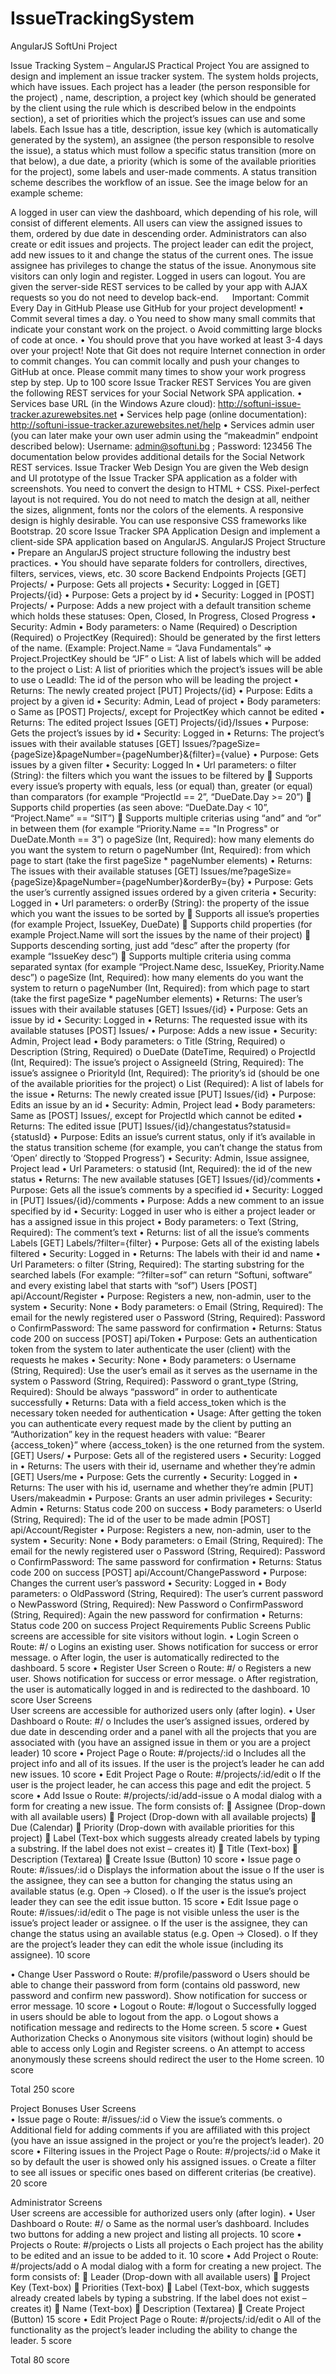 # IssueTrackingSystem
AngularJS SoftUni Project


Issue Tracking System – AngularJS Practical Project
You are assigned to design and implement an issue tracker system. The system holds projects, which have issues. Each project has a leader (the person responsible for the project) , name, description, a project key (which should be generated by the client using the rule which is described below in the endpoints section), a set of priorities which the project’s issues can use and some labels.
Each Issue has a title, description, issue key (which is automatically generated by the system), an assignee (the person responsible to resolve the issue), a status which must follow a specific status transition (more on that below), a due date, a priority (which is some of the available priorities for the project), some labels and user-made comments.
A status transition scheme describes the workflow of an issue. See the image below for an example scheme:
 
A logged in user can view the dashboard, which depending of his role, will consist of different elements. All users can view the assigned issues to them, ordered by due date in descending order. Administrators can also create or edit issues and projects. 
The project leader can edit the project, add new issues to it and change the status of the current ones. The issue assignee has privileges to change the status of the issue.
Anonymous site visitors can only login and register. Logged in users can logout. You are given the server-side REST services to be called by your app with AJAX requests so you do not need to develop back-end.
 
Important: Commit Every Day in GitHub
Please use GitHub for your project development!
•	Commit several times a day.
o	You need to show many small commits that indicate your constant work on the project.
o	Avoid committing large blocks of code at once.
•	You should prove that you have worked at least 3-4 days over your project!
Note that Git does not require Internet connection in order to commit changes. You can commit locally and push your changes to GitHub at once. Please commit many times to show your work progress step by step.
Up to 100 score
Issue Tracker REST Services
You are given the following REST services for your Social Network SPA application.
•	Services base URL (in the Windows Azure cloud): http://softuni-issue-tracker.azurewebsites.net
•	Services help page (online documentation): http://softuni-issue-tracker.azurewebsites.net/help 
•	Services admin user (you can later make your own user admin using the “makeadmin” endpoint described below): Username: admin@softuni.bg ; Password: 123456
The documentation below provides additional details for the Social Network REST services.
Issue Tracker Web Design
You аre given the Web design and UI prototype of the Issue Tracker SPA application as a folder with screenshots. You need to convert the design to HTML + CSS. Pixel-perfect layout is not required. You do not need to match the design at all, neither the sizes, alignment, fonts nor the colors of the elements.  A responsive design is highly desirable. You can use responsive CSS frameworks like Bootstrap.
20 score
Issue Tracker SPA Application
Design and implement a client-side SPA application based on AngularJS.
AngularJS Project Structure
•	Prepare an AngularJS project structure following the industry best practices.
•	You should have separate folders for controllers, directives, filters, services, views, etc.
30 score
Backend Endpoints
Projects
[GET] Projects/
•	Purpose: Gets all projects
•	Security: Logged in 
[GET] Projects/{id}
•	Purpose: Gets a project by id
•	Security: Logged in 
 [POST] Projects/
•	Purpose: Adds a new project with a default transition scheme which holds these statuses: Open, Closed, In Progress, Closed Progress
•	Security: Admin
•	Body parameters: 
o	Name (Required)
o	Description (Required)
o	ProjectKey (Required): Should be generated by the first letters of the name. (Example: Project.Name = “Java Fundamentals” => Project.ProjectKey should be “JF”
o	List<Labels>: A list of labels which will be added to the project
o	List<Priorities>: A list of priorities which the project’s issues will be able to use
o	LeadId: The id of the person who will be leading the project 
•	Returns: The newly created project
[PUT] Projects/{id}
•	Purpose: Edits a project by a given id
•	Security: Admin, Lead of project
•	Body parameters:
o	Same as [POST] Projects/, except for ProjectKey which cannot be edited 
•	Returns: The edited project
Issues
[GET] Projects/{id}/Issues
•	Purpose: Gets the project’s issues by id
•	Security: Logged in 
•	Returns: The project’s issues with their available statuses
[GET] Issues/?pageSize={pageSize}&pageNumber={pageNumber}&{filter}={value}
•	Purpose: Gets issues by a given filter
•	Security: Logged In
•	Url parameters: 
o	filter (String): the filters which you want the issues to be filtered by
	Supports every issue’s property with equals, less (or equal) than, greater (or equal) than comparators (for example “ProjectId == 2”, “DueDate.Day >= 20”)
	Supports child properties (as seen above: “DueDate.Day < 10”, “Project.Name” == “SIT”)
	Supports multiple criterias using “and” and “or” in between them (for example “Priority.Name == "In Progress" or DueDate.Month == 3”)
o	pageSize (Int, Required): how many elements do you want the system to return
o	pageNumber (Int, Required): from which page to start (take the first pageSize * pageNumber elements)
•	Returns: The issues with their available statuses
[GET] Issues/me?pageSize={pageSize}&pageNumber={pageNumber}&orderBy={by}
•	Purpose: Gets the user’s currently assigned issues ordered by a given criteria
•	Security: Logged in
•	Url parameters:
o	orderBy (String): the property of the issue which you want the issues to be sorted by
	Supports all issue’s properties (for example Project, IssueKey, DueDate)
	Supports child properties (for example Project.Name will sort the issues by the name of their project)
	Supports descending sorting, just add “desc” after the property (for example “IssueKey desc”)
	Supports multiple criteria using comma separated syntax (for example “Project.Name desc, IssueKey, Priority.Name desc”)
o	pageSize (Int, Required): how many elements do you want the system to return
o	pageNumber (Int, Required): from which page to start (take the first pageSize * pageNumber elements)
•	Returns: The user’s issues with their available statuses
[GET] Issues/{id}
•	Purpose: Gets an issue by id
•	Security: Logged in
•	Returns: The requested issue with its available statuses
[POST] Issues/
•	Purpose: Adds a new issue
•	Security: Admin, Project lead
•	Body parameters:
o	Title (String, Required)
o	Description (String, Required)
o	DueDate (DateTime, Required)
o	ProjectId (Int, Required): The issue’s project
o	AssigneeId (String, Required): The issue’s assignee 
o	PriorityId (Int, Required): The priority’s id (should be one of the available priorities for the project)
o	List<Label> (Required): A list of labels for the issue
•	Returns: The newly created issue
[PUT] Issues/{id}
•	Purpose: Edits an issue by an id 
•	Security: Admin, Project lead
•	Body parameters: Same as [POST] Issues/, except for ProjectId which cannot be edited
•	Returns: The edited issue
 [PUT] Issues/{id}/changestatus?statusid={statusId}
•	Purpose: Edits an issue’s current status, only if it’s available in the status transition scheme (for example, you can’t change the status from ‘Open’ directly to ‘Stopped Progress’)
•	Security: Admin, Issue assignee, Project lead
•	Url Parameters: 
o	statusid (Int, Required): the id of the new status 
•	Returns: The new available statuses
[GET] Issues/{id}/comments
•	Purpose: Gets all the issue’s comments by a specified id
•	Security: Logged in
 [PUT] Issues/{id}/comments
•	Purpose: Adds a new comment to an issue specified by id 
•	Security: Logged in user who is either a project leader or has a assigned issue in this project
•	Body parameters: 
o	Text (String, Required): The comment’s text
•	Returns: list of all the issue’s comments
Labels
[GET] Labels/?filter={filter}
•	Purpose: Gets all of the existing labels filtered
•	Security: Logged in 
•	Returns: The labels with their id and name
•	Url Parameters: 
o	filter (String, Required): The starting substring for the searched labels (For example: “?filter=sof” can return “Softuni, software” and every existing label that starts with “sof”)
Users
[POST] api/Account/Register
•	Purpose: Registers a new, non-admin, user to the system
•	Security: None
•	Body parameters:
o	Email (String, Required): The email for the newly registered user
o	Password (String, Required): Password
o	ConfirmPassword: The same password for confirmation
•	Returns: Status code 200 on success
[POST] api/Token
•	Purpose: Gets an authentication token from the system to later authenticate the user (client) with the requests he makes
•	Security: None
•	Body parameters:
o	Username (String, Required): Use the user’s email as it serves as the username in the system
o	Password (String, Required): Password
o	grant_type (String, Required): Should be always “password” in order to authenticate successfully
•	Returns: Data with a field access_token which is the necessary token needed for authentication
•	Usage: After getting the token you can authenticate every request made by the client by putting an “Authorization” key in the request headers with value: “Bearer {access_token}” where {access_token} is the one returned from the system.
[GET] Users/
•	Purpose: Gets all of the registered users
•	Security: Logged in 
•	Returns: The users with their id, username and whether they’re admin
[GET] Users/me
•	Purpose: Gets the currently 
•	Security: Logged in 
•	Returns: The user with his id, username and whether they’re admin
 [PUT] Users/makeadmin
•	Purpose: Grants an user admin privileges
•	Security: Admin 
•	Returns: Status code 200 on success
•	Body parameters: 
o	UserId (String, Required): The id of the user to be made admin
[POST] api/Account/Register
•	Purpose: Registers a new, non-admin, user to the system
•	Security: None
•	Body parameters:
o	Email (String, Required): The email for the newly registered user
o	Password (String, Required): Password
o	ConfirmPassword: The same password for confirmation
•	Returns: Status code 200 on success
[POST] api/Account/ChangePassword
•	Purpose: Changes the current user’s password
•	Security: Logged in
•	Body parameters:
o	OldPassword (String, Required): The user’s current password
o	NewPassword (String, Required): New Password
o	ConfirmPassword (String, Required): Again the new password for confirmation
•	Returns: Status code 200 on success
Project Requirements
Public Screens
Public screens are accessible for site visitors without login.
•	Login Screen
o	Route: #/
o	Logins an existing user. Shows notification for success or error message.
o	After login, the user is automatically redirected to the dashboard.
5 score
•	Register User Screen
o	Route: #/
o	Registers a new user. Shows notification for success or error message.
o	After registration, the user is automatically logged in and is redirected to the dashboard.
10 score
User Screens	
User screens are accessible for authorized users only (after login).
•	User Dashboard
o	Route: #/
o	Includes the user’s assigned issues, ordered by due date in descending order and a panel with all the projects that you are associated with (you have an assigned issue in them or you are a project leader)
10 score
•	Project Page
o	Route: #/projects/:id
o	Includes all the project info and all of its issues. If the user is the project’s leader he can add new issues.
10 score
•	Edit Project Page
o	Route: #/projects/:id/edit
o	If the user is the project leader, he can access this page and edit the project.
5 score
•	Add Issue 
o	Route: #/projects/:id/add-issue
o	A modal dialog with a form for creating a new issue. The form consists of:
	Assignee (Drop-down with all available users)
	Project (Drop-down with all available projects)
	Due (Calendar)
	Priority (Drop-down with available priorities for this project)
	Label (Text-box which suggests already created labels by typing a substring. If the label does not exist – creates it)
	Title (Text-box)
	Description (Textarea)
	Create Issue (Button)
10 score
•	Issue page
o	Route: #/issues/:id
o	Displays the information about the issue
o	If the user is the assignee, they can see a button for changing the status using an available status (e.g. Open -> Closed).
o	If the user is the issue’s project leader they can see the edit issue button.
15 score
•	Edit Issue page
o	Route: #/issues/:id/edit
o	The page is not visible unless the user is the issue’s project leader or assignee. 
o	If the user is the assignee, they can change the status using an available status (e.g. Open -> Closed).
o	If they are the project’s leader they can edit the whole issue (including its assignee).
10 score

•	Change User Password
o	Route: #/profile/password
o	Users should be able to change their password from form (contains old password, new password and confirm new password). Show notification for success or error message.
10 score
•	Logout
o	Route: #/logout
o	Successfully logged in users should be able to logout from the app.
o	Logout shows a notification message and redirects to the Home screen.
5 score
•	Guest Authorization Checks
o	Anonymous site visitors (without login) should be able to access only Login and Register screens.
o	An attempt to access anonymously these screens should redirect the user to the Home screen.
10 score


Total 250 score


Project Bonuses
User Screens	
•	Issue page
o	Route: #/issues/:id
o	View the issue’s comments.
o	Additional field for adding comments if you are affiliated with this project (you have an issue assigned in the project or you’re the project’s leader).
20 score
•	Filtering issues in the Project Page
o	Route: #/projects/:id
o	Make it so by default the user is showed only his assigned issues. 
o	Create a filter to see all issues or specific ones based on different criterias (be creative).
20 score


Administrator Screens	
User screens are accessible for authorized users only (after login).
•	User Dashboard
o	Route: #/
o	Same as the normal user’s dashboard. Includes two buttons for adding a new project and listing all projects.
10 score
•	Projects
o	Route: #/projects
o	Lists all projects
o	Each project has the ability to be edited and an issue to be added to it.
10 score
•	Add Project 
o	Route: #/projects/add
o	A modal dialog with a form for creating a new project. The form consists of:
	Leader (Drop-down with all available users)
	Project Key (Text-box)
	Priorities (Text-box)
	Label (Text-box, which suggests already created labels by typing a substring. If the label does not exist – creates it)
	Name (Text-box)
	Description (Textarea)
	Create Project (Button)
15 score
•	Edit Project Page
o	Route: #/projects/:id/edit
o	All of the functionality as the project’s leader including the ability to change the leader.
5 score


Total 80 score

